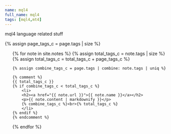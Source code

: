 ```yaml
---
name: mql4
full_name: mql4
tags: [mql4,mt4]
---
```

mql4 language related stuff

{% assign page_tags_c = page.tags | size %}
<ul>
  {% for note in site.notes %}
    {% assign total_tags_c = note.tags | size %}
    {% assign total_tags_c = total_tags_c + page_tags_c %}

    {% assign combine_tags_c = page.tags | combine: note.tags | uniq %}
    
    {% comment %}
    {{ total_tags_c }}
    {% if combine_tags_c < total_tags_c %}
        <li>
        <h2><a href="{{ note.url }}">{{ note.name }}</a></h2>
        <p>{{ note.content | markdownify }}</p>
        {% combine_tags_c %}<br>{% total_tags_c %}
        </li>
    {% endif %}
    {% endcomment %}
  {% endfor %}
  
</ul>